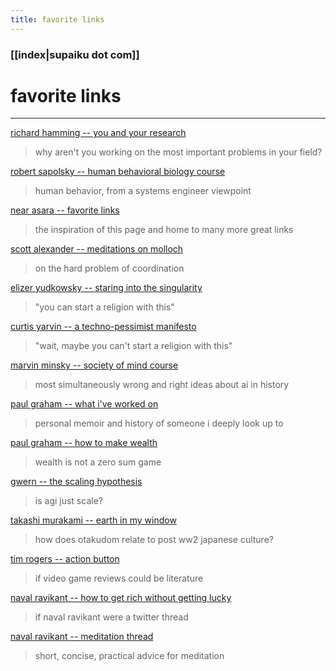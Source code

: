 ```yaml
---
title: favorite links
---
```


### [[index|supaiku dot com]]



<h1 href="" onclick="document.getElementById('darkmode-toggle').click(); return false;">
favorite links   
</h1>

---

[richard hamming -- you and your research](https://gwern.net/doc/science/1986-hamming)
>why aren't you working on the most important problems in your field?

[robert sapolsky -- human behavioral biology course](https://www.youtube.com/watch?v=nnnigh9g6fa&list=pl848f2368c90ddc3d)
>human behavior, from a systems engineer viewpoint

[near asara -- favorite links](https://near.blog/my-favorite-links/)
>the inspiration of this page and home to many more great links

[scott alexander -- meditations on molloch](https://slatestarcodex.com/2014/07/30/meditations-on-moloch/)
>on the hard problem of coordination

[elizer yudkowsky -- staring into the singularity](https://slatestarcodex.com/2014/07/30/meditations-on-moloch/)
>"you can start a religion with this"

[curtis yarvin --  a techno-pessimist manifesto](https://graymirror.substack.com/p/a-techno-pessimist-manifesto)
>"wait, maybe you can't start a religion with this"

[marvin minsky -- society of mind course](https://www.youtube.com/watch?v=-pb3z2w9gdg&list=plul4u3cngp61e-vncdv0w5xpsibynjdku)
>most simultaneously wrong and right ideas about ai in history

[paul graham -- what i've worked on](https://paulgraham.com/worked.html)
>personal memoir and history of someone i deeply look up to

[paul graham -- how to make wealth](https://paulgraham.com/wealth.html)
>wealth is not a zero sum game

[gwern -- the scaling hypothesis](https://gwern.net/scaling-hypothesis)
>is agi just scale?

[takashi murakami -- earth in my window](https://gwern.net/doc/anime/eva/little-boy/2005-murakami)
>how does otakudom relate to post ww2 japanese culture?

[tim rogers -- action button](https://www.youtube.com/channel/ucjksojlpgck6bmosqxpj5xq)
>if video game reviews could be literature

[naval ravikant -- how to get rich without getting lucky](https://x.com/naval/status/1002103360646823936)
>if naval ravikant were a twitter thread

[naval ravikant -- meditation thread](https://x.com/naval/status/1261481222359801856)
>short, concise, practical advice for meditation
